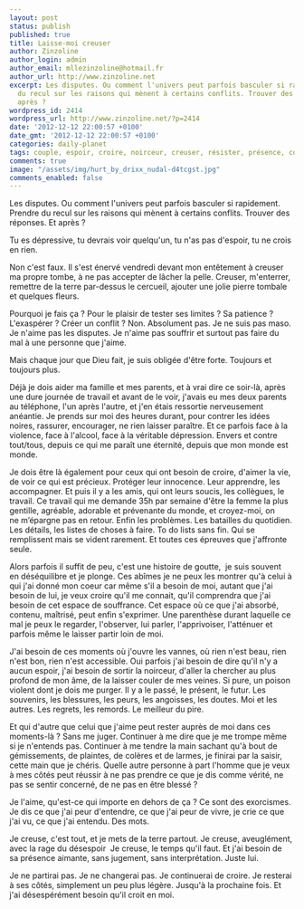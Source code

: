 ```yaml
---
layout: post
status: publish
published: true
title: Laisse-moi creuser
author: Zinzoline
author_login: admin
author_email: mllezinzoline@hotmail.fr
author_url: http://www.zinzoline.net
excerpt: Les disputes. Ou comment l'univers peut parfois basculer si rapidement. Prendre
  du recul sur les raisons qui mènent à certains conflits. Trouver des réponses. Et
  après ?
wordpress_id: 2414
wordpress_url: http://www.zinzoline.net/?p=2414
date: '2012-12-12 22:00:57 +0100'
date_gmt: '2012-12-12 22:00:57 +0100'
categories: daily-planet
tags: couple, espoir, croire, noirceur, creuser, résister, présence, couple,espoir,croire,noirceur,creuser,résister,présence
comments: true
image: "/assets/img/hurt_by_drixx_nudal-d4tcgst.jpg"
comments_enabled: false
---
```

Les disputes. Ou comment l'univers peut parfois basculer si rapidement. Prendre du recul sur les raisons qui mènent à certains conflits. Trouver des réponses. Et après ?

Tu es dépressive, tu devrais voir quelqu'un, tu n'as pas d'espoir, tu ne crois en rien.

Non c'est faux. Il s'est énervé vendredi devant mon entêtement à creuser ma propre tombe, à ne pas accepter de lâcher la pelle. Creuser, m'enterrer, remettre de la terre par-dessus le cercueil, ajouter une jolie pierre tombale et quelques fleurs.

Pourquoi je fais ça ? Pour le plaisir de tester ses limites ? Sa patience ? L'exaspérer ? Créer un conflit ? Non. Absolument pas. Je ne suis pas maso. Je n'aime pas les disputes. Je n'aime pas souffrir et surtout pas faire du mal à une personne que j'aime.

Mais chaque jour que Dieu fait, je suis obligée d'être forte. Toujours et toujours plus.

Déjà je dois aider ma famille et mes parents, et à vrai dire ce soir-là, après une dure journée de travail et avant de le voir, j'avais eu mes deux parents au téléphone, l'un après l'autre, et j'en étais ressortie nerveusement anéantie. Je prends sur moi des heures durant, pour contrer les idées noires, rassurer, encourager, ne rien laisser paraître. Et ce parfois face à la violence, face à l'alcool, face à la véritable dépression. Envers et contre tout/tous, depuis ce qui me paraît une éternité, depuis que mon monde est monde.

Je dois être là également pour ceux qui ont besoin de croire, d'aimer la vie, de voir ce qui est précieux. Protéger leur innocence. Leur apprendre, les accompagner. Et puis il y a les amis, qui ont leurs soucis, les collègues, le travail. Ce travail qui me demande 35h par semaine d'être la femme la plus gentille, agréable, adorable et prévenante du monde, et croyez-moi, on ne m’épargne pas en retour. Enfin les problèmes. Les batailles du quotidien. Les détails, les listes de choses à faire. To do lists sans fin. Qui se remplissent mais se vident rarement. Et toutes ces épreuves que j'affronte seule.

Alors parfois il suffit de peu, c'est une histoire de goutte,  je suis souvent en déséquilibre et je plonge. Ces abîmes je ne peux les montrer qu'à celui à qui j'ai donné mon coeur car même s'il a besoin de moi, autant que j'ai besoin de lui, je veux croire qu'il me connait, qu'il comprendra que j'ai besoin de cet espace de souffrance. Cet espace où ce que j'ai absorbé, contenu, maîtrisé, peut enfin s'exprimer. Une parenthèse durant laquelle ce mal je peux le regarder, l'observer, lui parler, l'apprivoiser, l'atténuer et parfois même le laisser partir loin de moi.

J'ai besoin de ces moments où j'ouvre les vannes, où rien n'est beau, rien n'est bon, rien n'est accessible. Oui parfois j'ai besoin de dire qu'il n'y a aucun espoir, j'ai besoin de sortir la noirceur, d'aller la chercher au plus profond de mon âme, de la laisser couler de mes veines. Si pure, un poison violent dont je dois me purger. Il y a le passé, le présent, le futur. Les souvenirs, les blessures, les peurs, les angoisses, les doutes. Moi et les autres. Les regrets, les remords. Le meilleur du pire.

Et qui d'autre que celui que j'aime peut rester auprès de moi dans ces moments-là ? Sans me juger. Continuer à me dire que je me trompe même si je n'entends pas. Continuer à me tendre la main sachant qu'à bout de gémissements, de plaintes, de colères et de larmes, je finirai par la saisir, cette main que je chéris. Quelle autre personne à part l'homme que je veux à mes côtés peut réussir à ne pas prendre ce que je dis comme vérité, ne pas se sentir concerné, de ne pas en être blessé ?

Je l'aime, qu'est-ce qui importe en dehors de ça ? Ce sont des exorcismes. Je dis ce que j'ai peur d'entendre, ce que j'ai peur de vivre, je crie ce que j'ai vu, ce que j'ai entendu. Des mots.

Je creuse, c'est tout, et je mets de la terre partout. Je creuse, aveuglément, avec la rage du désespoir  Je creuse, le temps qu'il faut. Et j'ai besoin de sa présence aimante, sans jugement, sans interprétation. Juste lui.

Je ne partirai pas. Je ne changerai pas. Je continuerai de croire. Je resterai à ses côtés, simplement un peu plus légère. Jusqu'à la prochaine fois. Et j'ai désespérément besoin qu'il croit en moi.